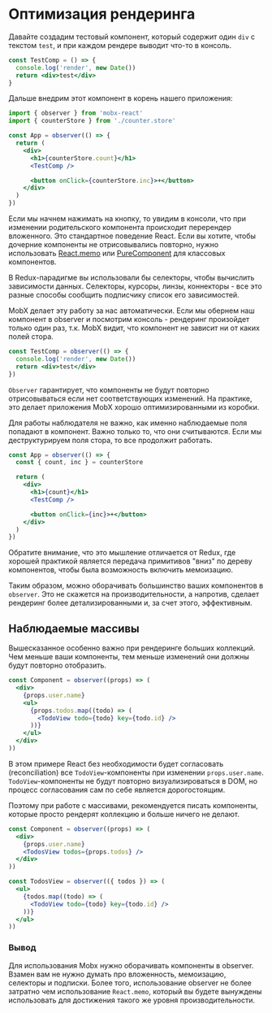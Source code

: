 # Оптимизация рендеринга

Давайте создадим тестовый компонент, который содержит один `div` с текстом `test`, и при каждом рендере выводит что-то в консоль.

```jsx
const TestComp = () => {
  console.log('render', new Date())
  return <div>test</div>
}
```

Дальше внедрим этот компонент в корень нашего приложения:

```jsx
import { observer } from 'mobx-react'
import { counterStore } from './counter.store'

const App = observer(() => {
  return (
    <div>
      <h1>{counterStore.count}</h1>
      <TestComp />

      <button onClick={counterStore.inc}>+</button>
    </div>
  )
})
```

Если мы начнем нажимать на кнопку, то увидим в консоли, что при изменении родительского компонента происходит перерендер вложенного. Это стандартное поведение React. Если вы хотите, чтобы дочерние компоненты не отрисовывались повторно, нужно использовать [React.memo](https://reactjs.org/docs/react-api.html#reactmemo) или [PureComponent](https://reactjs.org/docs/react-api.html#reactpurecomponent) для классовых компонентов.

В Redux-парадигме вы использовали бы селекторы, чтобы вычислить зависимости данных. Селекторы, курсоры, линзы, коннекторы - все это разные способы сообщить подписчику список его зависимостей.

MobX делает эту работу за нас автоматически. Если мы обернем наш компонент в observer и посмотрим консоль - рендеринг произойдет только один раз, т.к. MobX видит, что компонент не зависит ни от каких полей стора.

```jsx
const TestComp = observer(() => {
  console.log('render', new Date())
  return <div>test</div>
})
```

`Observer` гарантирует, что компоненты не будут повторно отрисовываться если нет соответствующих изменений. На практике, это делает приложения MobX хорошо оптимизированными из коробки.

Для работы наблюдателя не важно, как именно наблюдаемые поля попадают в компонент. Важно только то, что они считываются. Если мы деструктурируем поля стора, то все продолжит работать.

```jsx
const App = observer(() => {
  const { count, inc } = counterStore

  return (
    <div>
      <h1>{count}</h1>
      <TestComp />

      <button onClick={inc}>+</button>
    </div>
  )
})
```

Обратите внимание, что это мышление отличается от Redux, где хорошей практикой является передача примитивов "вниз" по дереву компонентов, чтобы была возможность включить мемоизацию.

Таким образом, можно оборачивать большинство ваших компонентов в `observer`. Это не скажется на производительности, а напротив, сделает рендеринг более детализированными и, за счет этого, эффективным.

## Наблюдаемые массивы

Вышесказанное особенно важно при рендеринге больших коллекций. Чем меньше ваши компоненты, тем меньше изменений они должны будут повторно отобразить.

```jsx
const Component = observer((props) => (
  <div>
    {props.user.name}
    <ul>
      {props.todos.map((todo) => (
        <TodoView todo={todo} key={todo.id} />
      ))}
    </ul>
  </div>
))
```

В этом примере React без необходимости будет согласовать (reconciliation) все `TodoView`-компоненты при изменении `props.user.name`. `TodoView`-компоненты не будут повторно визуализироваться в DOM, но процесс согласования сам по себе является дорогостоящим.

Поэтому при работе с массивами, рекомендуется писать компоненты, которые просто рендерят коллекцию и больше ничего не делают.

```jsx
const Component = observer((props) => (
  <div>
    {props.user.name}
    <TodosView todos={props.todos} />
  </div>
))

const TodosView = observer(({ todos }) => (
  <ul>
    {todos.map((todo) => (
      <TodoView todo={todo} key={todo.id} />
    ))}
  </ul>
))
```

### Вывод

Для использования Mobx нужно оборачивать компоненты в observer. Взамен вам не нужно думать про вложенность, мемоизацию, селекторы и подписки. Более того, использование observer не более затратно чем использование `React.memo`, который вы будете вынуждены использовать для достижения такого же уровня производительности.

